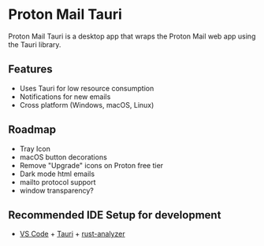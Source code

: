 # Proton Mail Tauri

Proton Mail Tauri is a desktop app that wraps the Proton Mail web app using the Tauri library.

## Features
- Uses Tauri for low resource consumption
- Notifications for new emails
- Cross platform (Windows, macOS, Linux)

## Roadmap 
- Tray Icon
- macOS button decorations
- Remove "Upgrade" icons on Proton free tier
- Dark mode html emails 
- mailto protocol support
- window transparency?

## Recommended IDE Setup for development

- [VS Code](https://code.visualstudio.com/) + [Tauri](https://marketplace.visualstudio.com/items?itemName=tauri-apps.tauri-vscode) + [rust-analyzer](https://marketplace.visualstudio.com/items?itemName=rust-lang.rust-analyzer)
